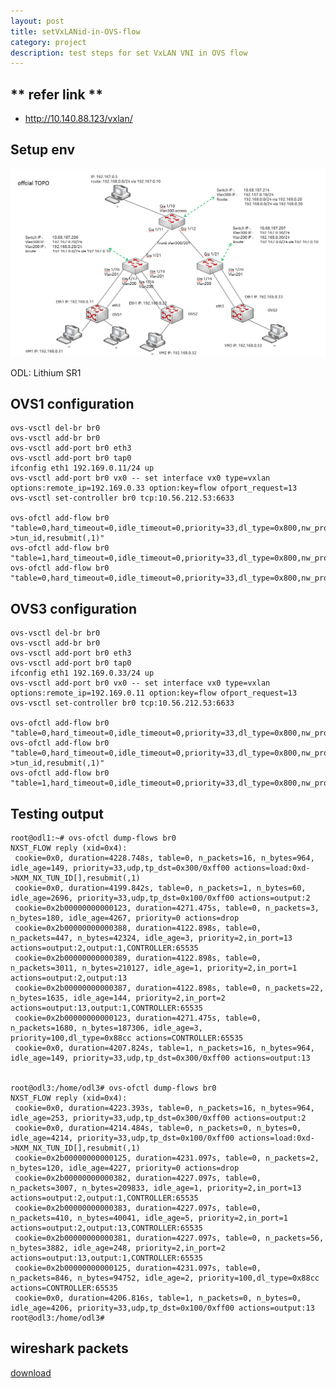 ```yaml
---
layout: post
title: setVxLANid-in-OVS-flow
category: project
description: test steps for set VxLAN VNI in OVS flow
---
```


## ** refer link **
 * http://10.140.88.123/vxlan/

## Setup env

<img src="/images/other/setVxLANid_in_OVS_flow.jpg" width="1000"></a>

ODL: Lithium SR1

## OVS1 configuration

    ovs-vsctl del-br br0
    ovs-vsctl add-br br0
    ovs-vsctl add-port br0 eth3
    ovs-vsctl add-port br0 tap0
    ifconfig eth1 192.169.0.11/24 up
    ovs-vsctl add-port br0 vx0 -- set interface vx0 type=vxlan options:remote_ip=192.169.0.33 option:key=flow ofport_request=13
    ovs-vsctl set-controller br0 tcp:10.56.212.53:6633

    ovs-ofctl add-flow br0 "table=0,hard_timeout=0,idle_timeout=0,priority=33,dl_type=0x800,nw_proto=17,udp_dst=0x300/0xff00,actions=set_field:13->tun_id,resubmit(,1)"
    ovs-ofctl add-flow br0 "table=1,hard_timeout=0,idle_timeout=0,priority=33,dl_type=0x800,nw_proto=17,udp_dst=0x300/0xff00,actions=output:13"
    ovs-ofctl add-flow br0 "table=0,hard_timeout=0,idle_timeout=0,priority=33,dl_type=0x800,nw_proto=17,udp_dst=0x100/0xff00,actions=output:2"

## OVS3 configuration

    ovs-vsctl del-br br0
    ovs-vsctl add-br br0
    ovs-vsctl add-port br0 eth3
    ovs-vsctl add-port br0 tap0
    ifconfig eth1 192.169.0.33/24 up
    ovs-vsctl add-port br0 vx0 -- set interface vx0 type=vxlan options:remote_ip=192.169.0.11 option:key=flow ofport_request=13
    ovs-vsctl set-controller br0 tcp:10.56.212.53:6633

    ovs-ofctl add-flow br0 "table=0,hard_timeout=0,idle_timeout=0,priority=33,dl_type=0x800,nw_proto=17,udp_dst=0x300/0xff00,actions=output:2"
    ovs-ofctl add-flow br0 "table=0,hard_timeout=0,idle_timeout=0,priority=33,dl_type=0x800,nw_proto=17,udp_dst=0x100/0xff00,actions=set_field:13->tun_id,resubmit(,1)"
    ovs-ofctl add-flow br0 "table=1,hard_timeout=0,idle_timeout=0,priority=33,dl_type=0x800,nw_proto=17,udp_dst=0x100/0xff00,actions=output:13"

## Testing output

    root@odl1:~# ovs-ofctl dump-flows br0
    NXST_FLOW reply (xid=0x4):
     cookie=0x0, duration=4228.748s, table=0, n_packets=16, n_bytes=964, idle_age=149, priority=33,udp,tp_dst=0x300/0xff00 actions=load:0xd->NXM_NX_TUN_ID[],resubmit(,1)
     cookie=0x0, duration=4199.842s, table=0, n_packets=1, n_bytes=60, idle_age=2696, priority=33,udp,tp_dst=0x100/0xff00 actions=output:2
     cookie=0x2b00000000000123, duration=4271.475s, table=0, n_packets=3, n_bytes=180, idle_age=4267, priority=0 actions=drop
     cookie=0x2b00000000000388, duration=4122.898s, table=0, n_packets=447, n_bytes=42324, idle_age=3, priority=2,in_port=13 actions=output:2,output:1,CONTROLLER:65535
     cookie=0x2b00000000000389, duration=4122.898s, table=0, n_packets=3011, n_bytes=210127, idle_age=1, priority=2,in_port=1 actions=output:2,output:13
     cookie=0x2b00000000000387, duration=4122.898s, table=0, n_packets=22, n_bytes=1635, idle_age=144, priority=2,in_port=2 actions=output:13,output:1,CONTROLLER:65535
     cookie=0x2b00000000000123, duration=4271.475s, table=0, n_packets=1680, n_bytes=187306, idle_age=3, priority=100,dl_type=0x88cc actions=CONTROLLER:65535
     cookie=0x0, duration=4207.824s, table=1, n_packets=16, n_bytes=964, idle_age=149, priority=33,udp,tp_dst=0x300/0xff00 actions=output:13


    root@odl3:/home/odl3# ovs-ofctl dump-flows br0
    NXST_FLOW reply (xid=0x4):
     cookie=0x0, duration=4223.393s, table=0, n_packets=16, n_bytes=964, idle_age=253, priority=33,udp,tp_dst=0x300/0xff00 actions=output:2
     cookie=0x0, duration=4214.484s, table=0, n_packets=0, n_bytes=0, idle_age=4214, priority=33,udp,tp_dst=0x100/0xff00 actions=load:0xd->NXM_NX_TUN_ID[],resubmit(,1)
     cookie=0x2b00000000000125, duration=4231.097s, table=0, n_packets=2, n_bytes=120, idle_age=4227, priority=0 actions=drop
     cookie=0x2b00000000000382, duration=4227.097s, table=0, n_packets=3007, n_bytes=209833, idle_age=1, priority=2,in_port=13 actions=output:2,output:1,CONTROLLER:65535
     cookie=0x2b00000000000383, duration=4227.097s, table=0, n_packets=410, n_bytes=40041, idle_age=5, priority=2,in_port=1 actions=output:2,output:13,CONTROLLER:65535
     cookie=0x2b00000000000381, duration=4227.097s, table=0, n_packets=56, n_bytes=3882, idle_age=248, priority=2,in_port=2 actions=output:13,output:1,CONTROLLER:65535
     cookie=0x2b00000000000125, duration=4231.097s, table=0, n_packets=846, n_bytes=94752, idle_age=2, priority=100,dl_type=0x88cc actions=CONTROLLER:65535
     cookie=0x0, duration=4206.816s, table=1, n_packets=0, n_bytes=0, idle_age=4206, priority=33,udp,tp_dst=0x100/0xff00 actions=output:13
    root@odl3:/home/odl3#

## wireshark packets

<a href="/data/SetVxLANid_in_OVS_flow.pcapng">download</a>
